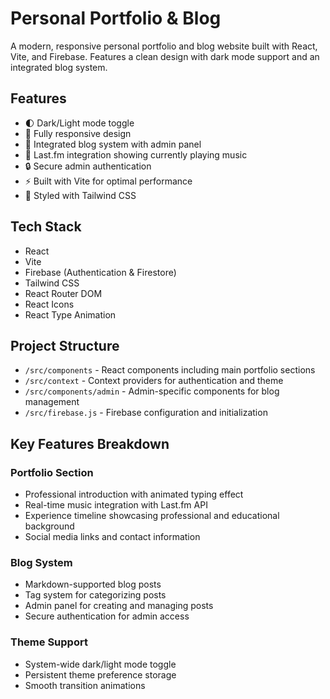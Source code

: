# Personal Portfolio & Blog

A modern, responsive personal portfolio and blog website built with React, Vite, and Firebase. Features a clean design with dark mode support and an integrated blog system.

## Features

- 🌓 Dark/Light mode toggle
- 📱 Fully responsive design
- 📝 Integrated blog system with admin panel
- 🎵 Last.fm integration showing currently playing music
- 🔒 Secure admin authentication
- ⚡ Built with Vite for optimal performance
- 🎨 Styled with Tailwind CSS

## Tech Stack

- React
- Vite
- Firebase (Authentication & Firestore)
- Tailwind CSS
- React Router DOM
- React Icons
- React Type Animation

## Project Structure

- `/src/components` - React components including main portfolio sections
- `/src/context` - Context providers for authentication and theme
- `/src/components/admin` - Admin-specific components for blog management
- `/src/firebase.js` - Firebase configuration and initialization

## Key Features Breakdown

### Portfolio Section
- Professional introduction with animated typing effect
- Real-time music integration with Last.fm API
- Experience timeline showcasing professional and educational background
- Social media links and contact information

### Blog System
- Markdown-supported blog posts
- Tag system for categorizing posts
- Admin panel for creating and managing posts
- Secure authentication for admin access

### Theme Support
- System-wide dark/light mode toggle
- Persistent theme preference storage
- Smooth transition animations


